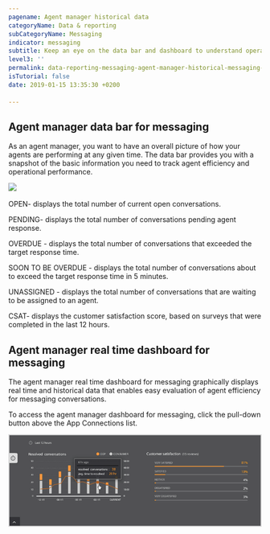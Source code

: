 ```yaml
---
pagename: Agent manager historical data
categoryName: Data & reporting
subCategoryName: Messaging
indicator: messaging
subtitle: Keep an eye on the data bar and dashboard to understand operational performance.
level3: ''
permalink: data-reporting-messaging-agent-manager-historical-messaging-data.html
isTutorial: false
date: 2019-01-15 13:35:30 +0200

---
```

## Agent manager data bar for messaging

As an agent manager, you want to have an overall picture of how your agents are performing at any given time. The data bar provides you with a snapshot of the basic information you need to track agent efficiency and operational performance.

![](agent-manager-messaging-date-1.png)

OPEN- displays the total number of current open conversations.

PENDING- displays the total number of conversations pending agent response.

OVERDUE - displays the total number of conversations that exceeded the target response time.

SOON TO BE OVERDUE - displays the total number of conversations about to exceed the target response time in 5 minutes.

UNASSIGNED - displays the total number of conversations that are waiting to be assigned to an agent.

CSAT- displays the customer satisfaction score, based on surveys that were completed in the last 12 hours.

## Agent manager real time dashboard for messaging

The agent manager real time dashboard for messaging graphically displays real time and historical data that enables easy evaluation of agent efficiency for messaging conversations.

To access the agent manager dashboard for messaging, click the pull-down button above the App Connections list.

![](/img/Agent-manager-messaging-data-2.png)
